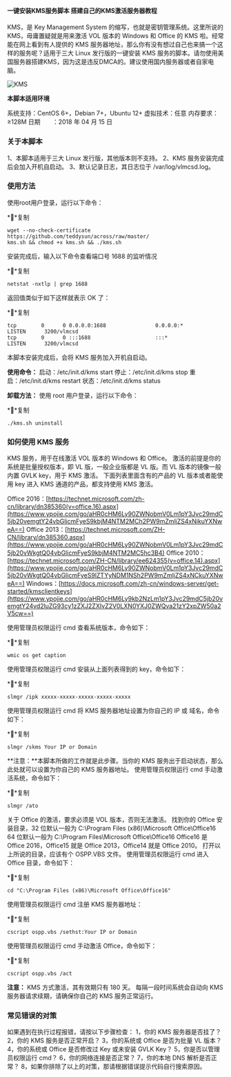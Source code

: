 #### 一键安装KMS服务脚本 搭建自己的KMS激活服务器教程

KMS，是 Key Management System 的缩写，也就是密钥管理系统。这里所说的 KMS，毋庸置疑就是用来激活 VOL 版本的 Windows 和 Office 的 KMS 啦。经常能在网上看到有人提供的 KMS 服务器地址，那么你有没有想过自己也来搞一个这样的服务呢？适用于三大 Linux 发行版的一键安装 KMS 服务的脚本。请勿使用美国服务器搭建KMS，因为这是违反DMCA的。建议使用国内服务器或者自家电脑。

![KMS](https://www.ypojie.com/wp-content/uploads/2018/05/kms.png)

**本脚本适用环境**

系统支持：CentOS 6+，Debian 7+，Ubuntu 12+
虚拟技术：任意
内存要求：≥128M
日期　　：2018 年 04 月 15 日

### 关于本脚本

1、本脚本适用于三大 Linux 发行版，其他版本则不支持。
2、KMS 服务安装完成后会加入开机自启动。
3、默认记录日志，其日志位于 /var/log/vlmcsd.log。

### 使用方法

使用root用户登录，运行以下命令：

**复制

```bsh
wget --no-check-certificate https://github.com/teddysun/across/raw/master/
kms.sh && chmod +x kms.sh && ./kms.sh
```

安装完成后，输入以下命令查看端口号 1688 的监听情况

**复制

```bsh
netstat -nxtlp | grep 1688
```

返回值类似于如下这样就表示 OK 了：

**复制

```bsh
tcp        0      0 0.0.0.0:1688                0.0.0.0:*                   LISTEN      3200/vlmcsd
tcp        0      0 :::1688                     :::*                        LISTEN      3200/vlmcsd
```

本脚本安装完成后，会将 KMS 服务加入开机自启动。

**使用命令：**
启动：/etc/init.d/kms start
停止：/etc/init.d/kms stop
重启：/etc/init.d/kms restart
状态：/etc/init.d/kms status

**卸载方法：**
使用 root 用户登录，运行以下命令：

**复制

```bsh
./kms.sh uninstall
```

### 如何使用 KMS 服务

KMS 服务，用于在线激活 VOL 版本的 Windows 和 Office。
激活的前提是你的系统是批量授权版本，即 VL 版，一般企业版都是 VL 版。而 VL 版本的镜像一般内置 GVLK key，用于 KMS 激活。
下面列表里面含有的产品的 VL 版本或者能使用 key 进入 KMS 通道的产品，都支持使用 KMS 激活。

Office 2016：[https://technet.microsoft.com/zh-cn/library/dn385360(v=office.16).aspx](https://www.ypojie.com/go/aHR0cHM6Ly90ZWNobmV0Lm1pY3Jvc29mdC5jb20vemgtY24vbGlicmFyeS9kbjM4NTM2MCh2PW9mZmljZS4xNikuYXNweA==)
Office 2013：[https://technet.microsoft.com/ZH-CN/library/dn385360.aspx](https://www.ypojie.com/go/aHR0cHM6Ly90ZWNobmV0Lm1pY3Jvc29mdC5jb20vWkgtQ04vbGlicmFyeS9kbjM4NTM2MC5hc3B4)
Office 2010：[https://technet.microsoft.com/ZH-CN/library/ee624355(v=office.14).aspx](https://www.ypojie.com/go/aHR0cHM6Ly90ZWNobmV0Lm1pY3Jvc29mdC5jb20vWkgtQ04vbGlicmFyeS9lZTYyNDM1NSh2PW9mZmljZS4xNCkuYXNweA==)
Windows：[https://docs.microsoft.com/zh-cn/windows-server/get-started/kmsclientkeys](https://www.ypojie.com/go/aHR0cHM6Ly9kb2NzLm1pY3Jvc29mdC5jb20vemgtY24vd2luZG93cy1zZXJ2ZXIvZ2V0LXN0YXJ0ZWQva21zY2xpZW50a2V5cw==)

使用管理员权限运行 cmd 查看系统版本，命令如下：

**复制

```bsh
wmic os get caption
```

使用管理员权限运行 cmd 安装从上面列表得到的 key，命令如下：

**复制

```bsh
slmgr /ipk xxxxx-xxxxx-xxxxx-xxxxx-xxxxx
```

使用管理员权限运行 cmd 将 KMS 服务器地址设置为你自己的 IP 或 域名，命令如下：

**复制

```bsh
slmgr /skms Your IP or Domain
```

**注意：**本脚本所做的工作就是此步骤。当你的 KMS 服务出于启动状态，那么此处就可以设置为你自己的 KMS 服务器地址。
使用管理员权限运行 cmd 手动激活系统，命令如下：

**复制

```bsh
slmgr /ato
```

关于 Office 的激活，要求必须是 VOL 版本，否则无法激活。
找到你的 Office 安装目录，32 位默认一般为 C:\Program Files (x86)\Microsoft Office\Office16
64 位默认一般为 C:\Program Files\Microsoft Office\Office16
Office16 是 Office 2016，Office15 就是 Office 2013，Office14 就是 Office 2010。
打开以上所说的目录，应该有个 OSPP.VBS 文件。
使用管理员权限运行 cmd 进入 Office 目录，命令如下：

**复制

```bsh
cd "C:\Program Files (x86)\Microsoft Office\Office16"
```

使用管理员权限运行 cmd 注册 KMS 服务器地址：

**复制

```bsh
cscript ospp.vbs /sethst:Your IP or Domain
```

使用管理员权限运行 cmd 手动激活 Office，命令如下：

**复制

```bsh
cscript ospp.vbs /act
```

**注意：** KMS 方式激活，其有效期只有 180 天。
每隔一段时间系统会自动向 KMS 服务器请求续期，请确保你自己的 KMS 服务正常运行。

### 常见错误的对策

如果遇到在执行过程报错，请按以下步骤检查：
1，你的 KMS 服务器是否挂了？
2，你的 KMS 服务是否正常开启？
3，你的系统或 Office 是否为批量 VL 版本？
4，你的系统或 Office 是否修改过 Key 或未安装 GVLK Key？
5，你是否以管理员权限运行 cmd？
6，你的网络连接是否正常？
7，你的本地 DNS 解析是否正常？
8，如果你排除了以上的对策，那请根据错误提示代码自行搜索原因。